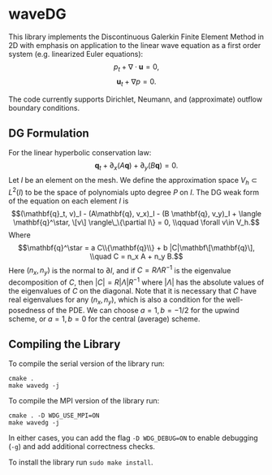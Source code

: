 # waveDG
This library implements the Discontinuous Galerkin Finite Element Method in 2D with emphasis on application to the linear wave equation as a first order system (e.g. linearized Euler equations):
$$p_t + \nabla \cdot \mathbf{u} = 0,$$
$$\mathbf{u}_t + \nabla p = 0.$$

The code currently supports Dirichlet, Neumann, and (approximate) outflow boundary conditions.

## DG Formulation
For the linear hyperbolic conservation law:
$$\mathbf{q}_t + \partial_x (A \mathbf{q}) + \partial_y (B \mathbf{q}) = 0.$$
Let $I$ be an element on the mesh. We define the approximation space $V_h\subset L^2(I)$ to be the space of polynomials upto degree $P$ on $I$. The DG weak form of the equation on each element $I$ is
$$(\mathbf{q}_t, v)_I - (A\mathbf{q}, v_x)_I - (B \mathbf{q}, v_y)_I + \langle \mathbf{q}^\star, \[v\] \rangle\_\{\partial I\} = 0, \\qquad \forall v\in V_h.$$
Where
$$\mathbf{q}^\star = a C\\{\mathbf{q}\\} + b |C|\mathbf\[\mathbf{q}\], \\quad C = n_x A + n_y B.$$
Here $(n_x, n_y)$ is the normal to $\partial I$, and if $C = R\Lambda R^{-1}$ is the eigenvalue decomposition of $C$, then $|C| = R|\Lambda|R^{-1}$ where $|\Lambda|$ has the absolute values of the eigenvalues of $C$ on the diagonal.
Note that it is necessary that $C$ have real eigenvalues for any $(n_x, n_y)$, which is also a condition for the well-posedness of the PDE.
We can choose $a = 1, b = -1/2$ for the upwind scheme, or $a = 1, b = 0$ for the central (average) scheme.

## Compiling the Library
To compile the serial version of the library run:
```
cmake .
make wavedg -j
```
To compile the MPI version of the library run:
```
cmake . -D WDG_USE_MPI=ON
make wavedg -j
```
In either cases, you can add the flag `-D WDG_DEBUG=ON` to enable debugging (`-g`) and add additional correctness checks.

To install the library run `sudo make install`.